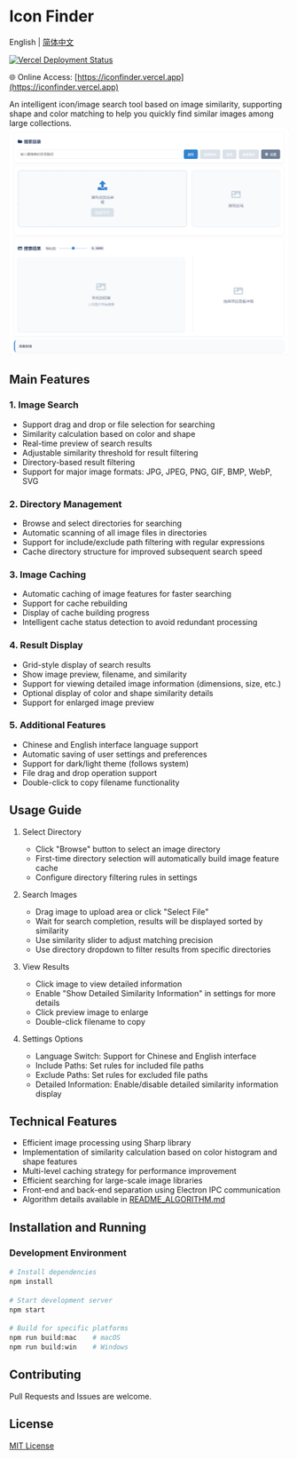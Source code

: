 # Icon Finder
English | [简体中文](./README.md)

[![Vercel Deployment Status](https://therealsujitk-vercel-badge.vercel.app/?app=iconfinder)](https://iconfinder.vercel.app)

🌐 Online Access: [https://iconfinder.vercel.app](https://iconfinder.vercel.app)

An intelligent icon/image search tool based on image similarity, supporting shape and color matching to help you quickly find similar images among large collections.
![Screenshot](./screenshots/screenshot.png)

## Main Features

### 1. Image Search
- Support drag and drop or file selection for searching
- Similarity calculation based on color and shape
- Real-time preview of search results
- Adjustable similarity threshold for result filtering
- Directory-based result filtering
- Support for major image formats: JPG, JPEG, PNG, GIF, BMP, WebP, SVG

### 2. Directory Management
- Browse and select directories for searching
- Automatic scanning of all image files in directories
- Support for include/exclude path filtering with regular expressions
- Cache directory structure for improved subsequent search speed

### 3. Image Caching
- Automatic caching of image features for faster searching
- Support for cache rebuilding
- Display of cache building progress
- Intelligent cache status detection to avoid redundant processing

### 4. Result Display
- Grid-style display of search results
- Show image preview, filename, and similarity
- Support for viewing detailed image information (dimensions, size, etc.)
- Optional display of color and shape similarity details
- Support for enlarged image preview

### 5. Additional Features
- Chinese and English interface language support
- Automatic saving of user settings and preferences
- Support for dark/light theme (follows system)
- File drag and drop operation support
- Double-click to copy filename functionality

## Usage Guide

1. Select Directory
   - Click "Browse" button to select an image directory
   - First-time directory selection will automatically build image feature cache
   - Configure directory filtering rules in settings

2. Search Images
   - Drag image to upload area or click "Select File"
   - Wait for search completion, results will be displayed sorted by similarity
   - Use similarity slider to adjust matching precision
   - Use directory dropdown to filter results from specific directories

3. View Results
   - Click image to view detailed information
   - Enable "Show Detailed Similarity Information" in settings for more details
   - Click preview image to enlarge
   - Double-click filename to copy

4. Settings Options
   - Language Switch: Support for Chinese and English interface
   - Include Paths: Set rules for included file paths
   - Exclude Paths: Set rules for excluded file paths
   - Detailed Information: Enable/disable detailed similarity information display

## Technical Features
- Efficient image processing using Sharp library
- Implementation of similarity calculation based on color histogram and shape features
- Multi-level caching strategy for performance improvement
- Efficient searching for large-scale image libraries
- Front-end and back-end separation using Electron IPC communication
- Algorithm details available in [README_ALGORITHM.md](./README_ALGORITHM.md)

## Installation and Running

### Development Environment
```bash
# Install dependencies
npm install

# Start development server
npm start

# Build for specific platforms
npm run build:mac    # macOS
npm run build:win    # Windows
``` 

## Contributing

Pull Requests and Issues are welcome.

## License

[MIT License](./LICENSE) 